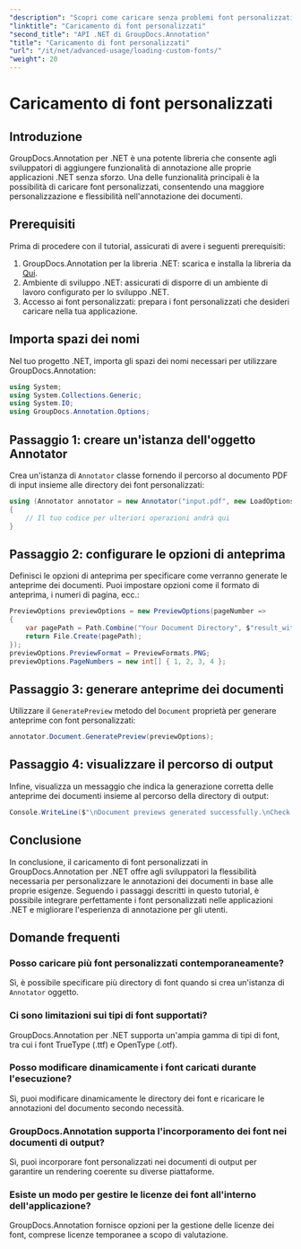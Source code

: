 ```yaml
---
"description": "Scopri come caricare senza problemi font personalizzati in GroupDocs.Annotation per .NET per migliorare l'annotazione dei documenti. Segui la nostra guida passo passo per una facile integrazione."
"linktitle": "Caricamento di font personalizzati"
"second_title": "API .NET di GroupDocs.Annotation"
"title": "Caricamento di font personalizzati"
"url": "/it/net/advanced-usage/loading-custom-fonts/"
"weight": 20
---
```


# Caricamento di font personalizzati

## Introduzione
GroupDocs.Annotation per .NET è una potente libreria che consente agli sviluppatori di aggiungere funzionalità di annotazione alle proprie applicazioni .NET senza sforzo. Una delle funzionalità principali è la possibilità di caricare font personalizzati, consentendo una maggiore personalizzazione e flessibilità nell'annotazione dei documenti.
## Prerequisiti
Prima di procedere con il tutorial, assicurati di avere i seguenti prerequisiti:
1. GroupDocs.Annotation per la libreria .NET: scarica e installa la libreria da [Qui](https://releases.groupdocs.com/annotation/net/).
2. Ambiente di sviluppo .NET: assicurati di disporre di un ambiente di lavoro configurato per lo sviluppo .NET.
3. Accesso ai font personalizzati: prepara i font personalizzati che desideri caricare nella tua applicazione.

## Importa spazi dei nomi
Nel tuo progetto .NET, importa gli spazi dei nomi necessari per utilizzare GroupDocs.Annotation:
```csharp
using System;
using System.Collections.Generic;
using System.IO;
using GroupDocs.Annotation.Options;
```
## Passaggio 1: creare un'istanza dell'oggetto Annotator
Crea un'istanza di `Annotator` classe fornendo il percorso al documento PDF di input insieme alle directory dei font personalizzati:
```csharp
using (Annotator annotator = new Annotator("input.pdf", new LoadOptions { FontDirectories = new List<string> { Constants.GetFontDirectory() } }))
{
    // Il tuo codice per ulteriori operazioni andrà qui
}
```
## Passaggio 2: configurare le opzioni di anteprima
Definisci le opzioni di anteprima per specificare come verranno generate le anteprime dei documenti. Puoi impostare opzioni come il formato di anteprima, i numeri di pagina, ecc.:
```csharp
PreviewOptions previewOptions = new PreviewOptions(pageNumber =>
{
    var pagePath = Path.Combine("Your Document Directory", $"result_with_font_{pageNumber}.png");
    return File.Create(pagePath);
});
previewOptions.PreviewFormat = PreviewFormats.PNG;
previewOptions.PageNumbers = new int[] { 1, 2, 3, 4 };
```
## Passaggio 3: generare anteprime dei documenti
Utilizzare il `GeneratePreview` metodo del `Document` proprietà per generare anteprime con font personalizzati:
```csharp
annotator.Document.GeneratePreview(previewOptions);
```
## Passaggio 4: visualizzare il percorso di output
Infine, visualizza un messaggio che indica la generazione corretta delle anteprime dei documenti insieme al percorso della directory di output:
```csharp
Console.WriteLine($"\nDocument previews generated successfully.\nCheck output in {"Your Document Directory"}.");
```

## Conclusione
In conclusione, il caricamento di font personalizzati in GroupDocs.Annotation per .NET offre agli sviluppatori la flessibilità necessaria per personalizzare le annotazioni dei documenti in base alle proprie esigenze. Seguendo i passaggi descritti in questo tutorial, è possibile integrare perfettamente i font personalizzati nelle applicazioni .NET e migliorare l'esperienza di annotazione per gli utenti.
## Domande frequenti
### Posso caricare più font personalizzati contemporaneamente?
Sì, è possibile specificare più directory di font quando si crea un'istanza di `Annotator` oggetto.
### Ci sono limitazioni sui tipi di font supportati?
GroupDocs.Annotation per .NET supporta un'ampia gamma di tipi di font, tra cui i font TrueType (.ttf) e OpenType (.otf).
### Posso modificare dinamicamente i font caricati durante l'esecuzione?
Sì, puoi modificare dinamicamente le directory dei font e ricaricare le annotazioni del documento secondo necessità.
### GroupDocs.Annotation supporta l'incorporamento dei font nei documenti di output?
Sì, puoi incorporare font personalizzati nei documenti di output per garantire un rendering coerente su diverse piattaforme.
### Esiste un modo per gestire le licenze dei font all'interno dell'applicazione?
GroupDocs.Annotation fornisce opzioni per la gestione delle licenze dei font, comprese licenze temporanee a scopo di valutazione.
